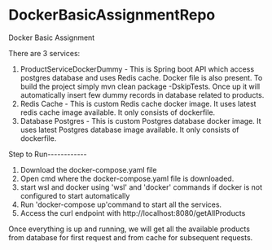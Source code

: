 # DockerBasicAssignmentRepo
Docker Basic Assignment

There are 3 services:
1. ProductServiceDockerDummy - This is Spring boot API which access postgres database and uses Redis cache. Docker file is also present. To build the project simply mvn clean package -DskipTests. Once up it will automatically insert few dummy records in database related to products. 
2. Redis Cache - This is custom Redis cache docker image. It uses latest redis cache image available. It only consists of dockerfile. 
3. Database Postgres - This is custom Postgres database docker image. It uses latest Postgres database image available. It only consists of dockerfile.

Step to Run------------
1. Download the docker-compose.yaml file
2. Open cmd where the docker-compose.yaml file is downloaded.
3. start wsl and docker using 'wsl' and 'docker' commands if docker is not configured to start automatically
4. Run 'docker-compose up'command to start all the services.
5. Access the curl endpoint with http://localhost:8080/getAllProducts

Once everything is up and running, we will get all the available products from database for first request and from cache for subsequent requests.
